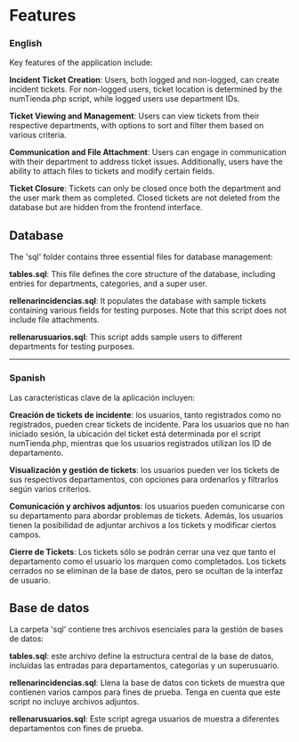 
# Features

### English
Key features of the application include:

**Incident Ticket Creation**: Users, both logged and non-logged, can create incident tickets. For non-logged users, ticket location is determined by the numTienda.php script, while logged users use department IDs.

**Ticket Viewing and Management**: Users can view tickets from their respective departments, with options to sort and filter them based on various criteria.

**Communication and File Attachment**: Users can engage in communication with their department to address ticket issues. Additionally, users have the ability to attach files to tickets and modify certain fields.

**Ticket Closure**: Tickets can only be closed once both the department and the user mark them as completed. Closed tickets are not deleted from the database but are hidden from the frontend interface.


## Database

The 'sql' folder contains three essential files for database management:

**tables.sql**: This file defines the core structure of the database, including entries for departments, categories, and a super user.

**rellenarincidencias.sql**: It populates the database with sample tickets containing various fields for testing purposes. Note that this script does not include file attachments.

**rellenarusuarios.sql**: This script adds sample users to different departments for testing purposes.

-----

### Spanish

Las características clave de la aplicación incluyen:

**Creación de tickets de incidente**: los usuarios, tanto registrados como no registrados, pueden crear tickets de incidente. Para los usuarios que no han iniciado sesión, la ubicación del ticket está determinada por el script numTienda.php, mientras que los usuarios registrados utilizan los ID de departamento.

**Visualización y gestión de tickets**: los usuarios pueden ver los tickets de sus respectivos departamentos, con opciones para ordenarlos y filtrarlos según varios criterios.

**Comunicación y archivos adjuntos**: los usuarios pueden comunicarse con su departamento para abordar problemas de tickets. Además, los usuarios tienen la posibilidad de adjuntar archivos a los tickets y modificar ciertos campos.

**Cierre de Tickets**: Los tickets sólo se podrán cerrar una vez que tanto el departamento como el usuario los marquen como completados. Los tickets cerrados no se eliminan de la base de datos, pero se ocultan de la interfaz de usuario.


## Base de datos

La carpeta 'sql' contiene tres archivos esenciales para la gestión de bases de datos:

**tables.sql**: este archivo define la estructura central de la base de datos, incluidas las entradas para departamentos, categorías y un superusuario.

**rellenarincidencias.sql**: Llena la base de datos con tickets de muestra que contienen varios campos para fines de prueba. Tenga en cuenta que este script no incluye archivos adjuntos.

**rellenarusuarios.sql**: Este script agrega usuarios de muestra a diferentes departamentos con fines de prueba.
